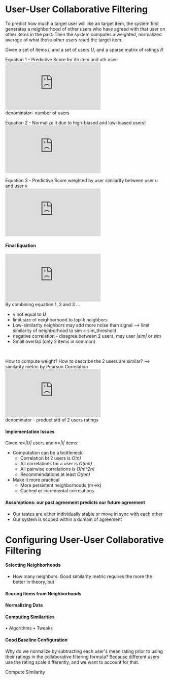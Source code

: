 # User-User Collaborative Filtering
To predict how much a target user will like an target item, the system first generates a neighborhood of other users who have agreed with that user on other items in the past. Then the system computes a weighted, normalized average of what those other users rated the target item. <br> 

Given a set of items *I*, and a set of users *U*, and a sparse matrix of ratings *R*

Equation 1 - Predictive Score for ith item and uth user <br>
![equation](http://latex.codecogs.com/gif.latex?S_%7Bu%2C%20i%7D%20%3D%20%5Cfrac%7B%5Csum_%7Bv%5Cepsilon%20u%7Dr_%7Bvi%7D%7D%7B%5Cleft%20%7C%20U%20%5Cright%20%7C%7D) <br>
denominator- number of users <br>

Equation 2 - Normalize it due to high-biased and low-biased users! <br>
![equation](http://latex.codecogs.com/gif.latex?S_%7Bv%2C%20i%7D%20%3D%20%5Cbar%7Br_%7Bv%7D%7D&plus;%20%5Cfrac%7B%5Csum_%7Bv%5Cepsilon%20u%7D%28r_%7Bvi%7D-%5Cbar%7Br_%7Bv%7D%7D%29%7D%7B%5Cleft%20%7C%20U%20%5Cright%20%7C%7D)

Equation 3 - Predictive Score weighted by user similarity between user u and user v <br>
![equation](http://latex.codecogs.com/gif.latex?S_%7Bu%2C%20i%7D%20%3D%20%5Cfrac%7B%5Csum_%7Bv%5Cepsilon%20u%7Dr_%7Bvi%7D%5Ccdot%20w_%7Buv%7D%7D%7B%5Csum_%7Bv%5Cepsilon%20u%7Dw_%7Buv%7D%7D)

#### Final Equation<br>
![equation](http://latex.codecogs.com/gif.latex?S_%7Bv%2C%20i%7D%20%3D%20%5Cbar%7Br_%7Bv%7D%7D&plus;%20%5Cfrac%7B%5Csum_%7Bv%5Cepsilon%20u%7D%28r_%7Bvi%7D-%5Cbar%7Br_%7Bv%7D%7D%29%5Ccdot%20w_%7Buv%7D%7D%7B%5Csum_%7Bv%5Cepsilon%20u%7Dw_%7Buv%7D%7D) <br>
By combining equation 1, 2 and 3 ... 
- v not equal to U
- limit size of neighborhood to top-*k* neighbors
- Low-similarity neighbors may add more noise than signal --> limit similarity of neighborhood to sim > sim_threshold 
- negative correlation - disagree between 2 users, may user *|sim|* or *sim* 
- Small overlap (only 2 items in common)
<br>

How to compute weight? How to describe the 2 users are similar? --> similarity metric by Pearson Correlation <br>
![equation](http://latex.codecogs.com/gif.latex?w_%7Buv%7D%20%3D%20%5Cfrac%7B%5Csum_%7Bi%5Cepsilon%20I%7D%28r_%7Bvi%7D-%5Cbar%7Br_%7Bv%7D%7D%29%7D%7B%5Csigma%20_%7Bu%7D%5Csigma%20_%7Bv%7D%7D) <br>
denominator - product std of 2 users ratings <br>

#### Implementation Issues
Given *m=|U|* users and *n=|I|* items:
- Computation can be a bottleneck 
  - Correlation bt 2 users is *O(n)*
  - All correlations for a user is *O(mn)*
  - All pairwise correlations is *O(m^2n)*
  - Recommendations at least *O(mn)*
- Make it more practical 
  - More persistent neighborhoods (m->k)
  - Cached or incremental correlations

#### Assumptions: our past agreement predicts our future agreement
- Our tastes are either individually stable or move in sync with each other
- Our system is scoped within a domain of agreement
 
# Configuring User-User Collaborative Filtering
#### Selecting Neighborhoods
- How many neighbors: Good similarity metric requires the more the better in theory, but  
#### Scoring Items from Neighborhoods
#### Normalizing Data
#### Computing Similarities
• Algorithms
• Tweaks
#### Good Baseline Configuration
Why do we normalize by subtracting each user's mean rating prior to using their ratings in the collaborative filtering formula? Because different users use the rating scale differently, and we want to account for that.

Compute Similarity 
